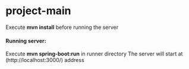 project-main
============
Execute **mvn install** before running the server

#### Running server:
Execute **mvn spring-boot:run** in runner directory
The server will start at (http://localhost:3000/) address
